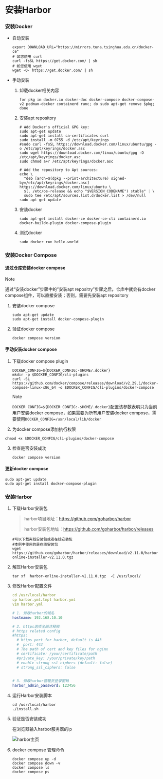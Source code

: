 # 安装Harbor

### 安装Docker

- 自动安装

  ```shell
  export DOWNLOAD_URL="https://mirrors.tuna.tsinghua.edu.cn/docker-ce"
  # 如您使用 curl
  curl -fsSL https://get.docker.com/ | sh
  # 如您使用 wget
  wget -O- https://get.docker.com/ | sh
  ```

- 手动安装

  1. 卸载docker相关内容

     ```shell
     for pkg in docker.io docker-doc docker-compose docker-compose-v2 podman-docker containerd runc; do sudo apt-get remove $pkg; done
     ```

  2. 安装apt repository

     ```shell
     # Add Docker's official GPG key:
     sudo apt-get update
     sudo apt-get install ca-certificates curl
     sudo install -m 0755 -d /etc/apt/keyrings
     #sudo curl -fsSL https://download.docker.com/linux/ubuntu/gpg -o /etc/apt/keyrings/docker.asc
     sudo wget https://download.docker.com/linux/ubuntu/gpg -O /etc/apt/keyrings/docker.asc
     sudo chmod a+r /etc/apt/keyrings/docker.asc
     
     # Add the repository to Apt sources:
     echo \
       "deb [arch=$(dpkg --print-architecture) signed-by=/etc/apt/keyrings/docker.asc] https://download.docker.com/linux/ubuntu \
       $(. /etc/os-release && echo "$VERSION_CODENAME") stable" | \
       sudo tee /etc/apt/sources.list.d/docker.list > /dev/null
     sudo apt-get update
     ```

  3. 安装docker

     ```shell
     sudo apt-get install docker-ce docker-ce-cli containerd.io docker-buildx-plugin docker-compose-plugin
     ```

  4. 测试docker

     ```shell
     sudo docker run hello-world
     ```

     

### 安装Docker Compose

#### 通过仓库安装docker compose

> [!NOTE]
>
> 通过“安装docker”步骤中的“安装apt repositry”步骤之后，仓库中就会有docker compose组件，可以直接安装；否则，需要先安装apt repository

1. 安装docker compose

   ```shell
   sudo apt-get update
   sudo apt-get install docker-compose-plugin
   ```

2. 验证docker compose

   ```shell
   docker compose version
   ```

#### 手动安装docker compose

1. 下载docker compose plugin

   ```shell
   DOCKER_CONFIG=${DOCKER_CONFIG:-$HOME/.docker}
   mkdir -p $DOCKER_CONFIG/cli-plugins
   curl -SL https://github.com/docker/compose/releases/download/v2.29.1/docker-compose-linux-x86_64 -o $DOCKER_CONFIG/cli-plugins/docker-compose
   ```

   > [!NOTE]
   >
   > `DOCKER_CONFIG=${DOCKER_CONFIG:-$HOME/.docker}`配置该参数表明只为当前用户安装docker compose，如果需要为所有用户安装docker compose，需要使用`DOCKER_CONFIG=/usr/local/lib/docker`

2.  为docker compose添加执行权限

   ```shell
   chmod +x $DOCKER_CONFIG/cli-plugins/docker-compose
   ```

3. 检查是否安装成功

   ```shell
   docker compose version
   ```

   

#### 更新docker compose

```shell
sudo apt-get update
sudo apt-get install docker-compose-plugin
```

### 安装Harbor

1. 下载Harbor安装包

   > harbor项目地址：https://github.com/goharbor/harbor
   >
   > harbor安装包地址：https://github.com/goharbor/harbor/releases

   ```shell
   #可以下载离线安装包或者在线安装包
   #本例中使用的是在线安装包
   wget https://github.com/goharbor/harbor/releases/download/v2.11.0/harbor-online-installer-v2.11.0.tgz
   ```

2. 解压Harbor安装包

   ```shell
   tar xf  harbor-online-installer-v2.11.0.tgz  -C /usr/local/
   ```

   

3. 修改Harbor配置文件

   ```yaml
   cd /usr/local/harbor
   cp harbor.yml.tmpl harbor.yml
   vim harbor.yml
   
   # 1. 修改harbor的域名
   hostname: 192.168.10.10
   
   # 2. https选项全部注释掉
   # https related config
   #https:
     # https port for harbor, default is 443
     #  port: 443
     # The path of cert and key files for nginx
     # certificate: /your/certificate/path
     #private_key: /your/private/key/path
     # enable strong ssl ciphers (default: false)
     # strong_ssl_ciphers: false
    
    
   # 3. 修改harbor管理员登录密码
   harbor_admin_password: 123456
   ```

   

4. 运行Harbor安装脚本

   ```shell
   cd /usr/local/harbor
   ./install.sh
   ```

5. 验证是否安装成功

   在浏览器输入harbor服务器的ip

   ![harbor主页](https://telegraph-image-67p.pages.dev/file/07c79febf4fa0b911a222.png)

6. docker compose 管理命令

   ```
   docker compose up -d
   docker compose down -v
   docker compose ls
   docker compose ps
   ```

   
